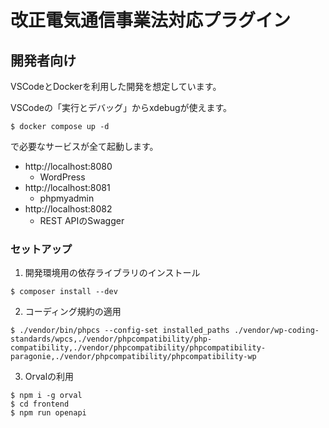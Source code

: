 # 改正電気通信事業法対応プラグイン

## 開発者向け

VSCodeとDockerを利用した開発を想定しています。

VSCodeの「実行とデバッグ」からxdebugが使えます。

```
$ docker compose up -d
```

で必要なサービスが全て起動します。

- http://localhost:8080
  - WordPress
- http://localhost:8081
  - phpmyadmin
- http://localhost:8082
  - REST APIのSwagger

### セットアップ

1. 開発環境用の依存ライブラリのインストール

```
$ composer install --dev
```

2. コーディング規約の適用

```
$ ./vendor/bin/phpcs --config-set installed_paths ./vendor/wp-coding-standards/wpcs,./vendor/phpcompatibility/php-compatibility,./vendor/phpcompatibility/phpcompatibility-paragonie,./vendor/phpcompatibility/phpcompatibility-wp
```

3. Orvalの利用

```
$ npm i -g orval
$ cd frontend
$ npm run openapi
```
